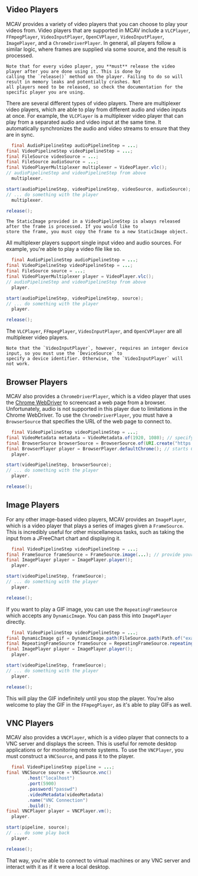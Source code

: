 ## Video Players

MCAV provides a variety of video players that you can choose to play your videos from. Video players that are supported
in MCAV include a `VLCPlayer`, `FFmpegPlayer`, `VideoInputPlayer`, `OpenCVPlayer`, `VideoInputPlayer`, `ImagePlayer`,
and
a `ChromeDriverPlayer`. In general, all players follow a similar logic, where frames are supplied via some source, and
the result is processed.

```{warning}
Note that for every video player, you **must** release the video player after you are done using it. This is done by
calling the `release()` method on the player. Failing to do so will result in memory leaks and potentially crashes. Not
all players need to be released, so check the documentation for the specific player you are using.
```

There are several different types of video players. There are multiplexer video players, which are able to play
from different audio and video inputs at once. For example, the `VLCPlayer` is a multiplexer video player that can play
from a separated audio and video input at the same time. It automatically synchronizes the audio and video streams to
ensure that they are in sync.

```java
  final AudioPipelineStep audioPipelineStep = ...;
final VideoPipelineStep videoPipelineStep = ...;
final FileSource videoSource = ...;
final FileSource audioSource = ...;
final VideoPlayerMultiplexer multiplexer = VideoPlayer.vlc();
// audioPipelineStep and videoPipelineStep from above
  multiplexer.

start(audioPipelineStep, videoPipelineStep, videoSource, audioSource);
// ... do something with the player
  multiplexer.

release();
```

```{warning}
The StaticImage provided in a VideoPipelineStep is always released after the frame is processed. If you would like to
store the frame, you must copy the frame to a new StaticImage object.
```

All multiplexer players support single input video and audio sources. For example, you're able to play a video file like
so.

```java
  final AudioPipelineStep audioPipelineStep = ...;
final VideoPipelineStep videoPipelineStep = ...;
final FileSource source = ...;
final VideoPlayerMultiplexer player = VideoPlayer.vlc();
// audioPipelineStep and videoPipelineStep from above
  player.

start(audioPipelineStep, videoPipelineStep, source);
// ... do something with the player
  player.

release();
```

The `VLCPlayer`, `FFmpegPlayer`, `VideoInputPlayer`, and `OpenCVPlayer` are all multiplexer video players.

```{note}
Note that the `VideoInputPlayer`, however, requires an integer device input, so you must use the `DeviceSource` to 
specify a device identifier. Otherwise, the `VideoInputPlayer` will not work.
```

## Browser Players

MCAV also provides a `ChromeDriverPlayer`, which is a video player that uses
the [Chrome WebDriver](https://developer.chrome.com/docs/chromedriver) to screencast a web
page from a browser. Unfortunately, audio is not supported in this player due to limitations in the Chrome WebDriver.
To use the `ChromeDriverPlayer`, you must have a `BrowserSource` that specifies the URL of the web page to connect to.

```java
  final VideoPipelineStep videoPipelineStep = ...;
final VideoMetadata metadata = VideoMetadata.of(1920, 1080); // specify browser resolution
final BrowserSource browserSource = BrowserSource.of(URI.create("https://example.com"), metadata);
final BrowserPlayer player = BrowserPlayer.defaultChrome(); // starts Chrome WebDriver with default arguments
  player.

start(videoPipelineStep, browserSource);
// ... do something with the player
  player.

release();
```

## Image Players

For any other image-based video players, MCAV provides an `ImagePlayer`, which is a video player that plays a series of
images given a `FrameSource`. This is incredibly useful for other miscellaneous tasks, such as taking the input from a
JFreeChart chart and displaying it.

```java
  final VideoPipelineStep videoPipelineStep = ...;
final FrameSource frameSource = FrameSource.image(...); // provide your frames in a supplier
final ImagePlayer player = ImagePlayer.player();
  player.

start(videoPipelineStep, frameSource);
// ... do something with the player
  player.

release();
```

If you want to play a GIF image, you can use the `RepeatingFrameSource` which accepts any `DynamicImage`. You can pass
this into `ImagePlayer` directly.

```java
  final VideoPipelineStep videoPipelineStep = ...;
final DynamicImage gif = DynamicImage.path(FileSource.path(Path.of("example.gif"))); // provide your gif image
final RepeatingFrameSource frameSource = RepeatingFrameSource.repeating(gif); // provide your gif frames in a supplier
final ImagePlayer player = ImagePlayer.player();
  player.

start(videoPipelineStep, frameSource);
// ... do something with the player
  player.

release();
```

This will play the GIF indefinitely until you stop the player. You're also welcome to play the GIF in the
`FFmpegPlayer`,
as it's able to play GIFs as well.

## VNC Players

MCAV also provides a `VNCPlayer`, which is a video player that connects to a VNC server and displays the screen. This is
useful for remote desktop applications or for monitoring remote systems. To use the `VNCPlayer`, you must construct
a `VNCSource`, and pass it to the player.

```java
  final VideoPipelineStep pipeline = ...;
final VNCSource source = VNCSource.vnc()
        .host("localhost")
        .port(5900)
        .password("passwd")
        .videoMetadata(videoMetadata)
        .name("VNC Connection")
        .build();
final VNCPlayer player = VNCPlayer.vm();
  player.

start(pipeline, source);
// ... do some play back
  player.

release();
```

That way, you're able to connect to virtual machines or any VNC server and interact with it as if it were a local
desktop.